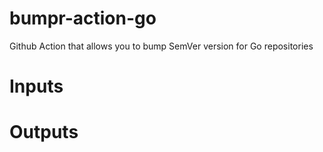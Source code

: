 # bumpr-action-go
Github Action that allows you to bump SemVer version for Go repositories

# Inputs

# Outputs
